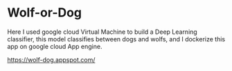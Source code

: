 # Wolf-or-Dog

Here I used google cloud Virtual Machine to build a Deep Learning classifier, this model classifies between dogs and wolfs, and I dockerize this app on google cloud App engine.

https://wolf-dog.appspot.com/
